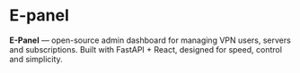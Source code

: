 # E-panel
**E-Panel** — open-source admin dashboard for managing VPN users, servers and subscriptions.
Built with FastAPI + React, designed for speed, control and simplicity.
